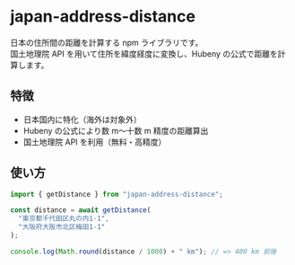 # japan-address-distance

日本の住所間の距離を計算する npm ライブラリです。  
国土地理院 API を用いて住所を緯度経度に変換し、Hubeny の公式で距離を計算します。

## 特徴

- 日本国内に特化（海外は対象外）
- Hubeny の公式により数 m〜十数 m 精度の距離算出
- 国土地理院 API を利用（無料・高精度）

## 使い方

```ts
import { getDistance } from "japan-address-distance";

const distance = await getDistance(
  "東京都千代田区丸の内1-1",
  "大阪府大阪市北区梅田1-1"
);

console.log(Math.round(distance / 1000) + " km"); // => 400 km 前後
```
